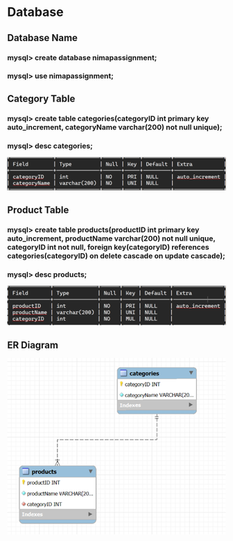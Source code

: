 # Database
## Database Name
### mysql> create database nimapassignment;
### mysql> use nimapassignment;

## Category Table
### mysql> create table categories(categoryID int primary key auto_increment, categoryName varchar(200) not null unique);
### mysql> desc categories;
![Category Scheme](https://github.com/Aniketps/Project-Images/blob/main/categories.png)

## Product Table
### mysql> create table products(productID int primary key auto_increment, productName varchar(200) not null unique, categoryID int not null, foreign key(categoryID) references categories(categoryID) on delete cascade on update cascade);
### mysql> desc products;
![Product Scheme](https://github.com/Aniketps/Project-Images/blob/main/products.png)

## ER Diagram
![Product Scheme](https://github.com/Aniketps/Project-Images/blob/main/ERDiagram.png)
